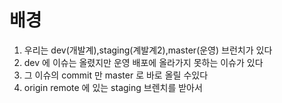 # 배경
1. 우리는 dev(개발계),staging(계발계2),master(운영) 브런치가 있다
2. dev 에 이슈는 올렸지만 운영 배포에 올라가지 못하는 이슈가 있다
3. 그 이슈의 commit 만 master 로 바로 올릴 수있다
4. origin remote 에 있는 staging 브렌치를 받아서


 